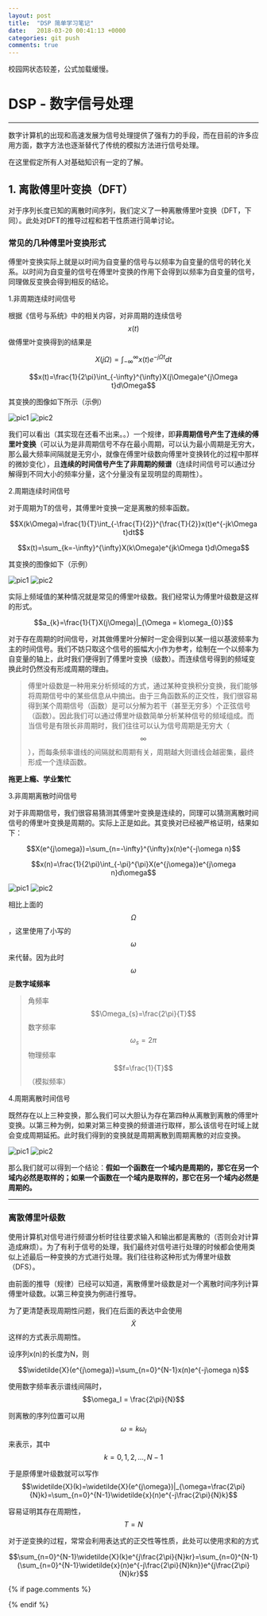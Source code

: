 ```yaml
---
layout: post
title:  "DSP 简单学习笔记"
date:   2018-03-20 00:41:13 +0000
categories: git push
comments: true
---
```


校园网状态较差，公式加载缓慢。

<script type="text/javascript" 
  src="https://cdn.mathjax.org/mathjax/latest/MathJax.js?config=TeX-AMS-MML_HTMLorMML">
</script>

# DSP - 数字信号处理


---

数字计算机的出现和高速发展为信号处理提供了强有力的手段，而在目前的许多应用方面，数字方法也逐渐替代了传统的模拟方法进行信号处理。

在这里假定所有人对基础知识有一定的了解。

## 1. 离散傅里叶变换（DFT）

对于序列长度已知的离散时间序列，我们定义了一种离散傅里叶变换（DFT，下同）。此处对DFT的推导过程和若干性质进行简单讨论。

### 常见的几种傅里叶变换形式

傅里叶变换实际上就是以时间为自变量的信号与以频率为自变量的信号的转化关系。以时间为自变量的信号在傅里叶变换的作用下会得到以频率为自变量的信号，同理做反变换会得到相反的结论。

1.非周期连续时间信号

根据《信号与系统》中的相关内容，对非周期的连续信号$$x(t)$$做傅里叶变换得到的结果是

$$X(j\Omega)=\int_{-\infty}^{\infty}x(t)e^{-j\Omega t}dt$$

$$x(t)=\frac{1}{2\pi}\int_{-\infty}^{\infty}X(j\Omega)e^{j\Omega t}d\Omega$$

其变换的图像如下所示（示例）

![pic1](https://raw.githubusercontent.com/psycholsc/psycholsc.github.io/master/assets/DFT-1.png)
![pic2](https://raw.githubusercontent.com/psycholsc/psycholsc.github.io/master/assets/DFT-2.png)

我们可以看出（其实现在还看不出来。。）一个规律，即**非周期信号产生了连续的傅里叶变换**（可以认为是非周期信号不存在最小周期，可以认为最小周期是无穷大，那么最大频率间隔就是无穷小，就像在傅里叶级数向傅里叶变换转化的过程中那样的微妙变化），且**连续的时间信号产生了非周期的频谱**（连续时间信号可以通过分解得到不同大小的频率分量，这个分量没有呈现明显的周期性）。

2.周期连续时间信号

对于周期为T的信号，其傅里叶变换一定是离散的频率函数。

$$X(k\Omega)=\frac{1}{T}\int_{-\frac{T}{2}}^{\frac{T}{2}}x(t)e^{-jk\Omega t}dt$$

$$x(t)=\sum_{k=-\infty}^{\infty}X(k\Omega)e^{jk\Omega t}d\Omega$$

其变换的图像如下（示例）

![pic1](https://raw.githubusercontent.com/psycholsc/psycholsc.github.io/master/assets/DFT-3.png)
![pic2](https://raw.githubusercontent.com/psycholsc/psycholsc.github.io/master/assets/DFT-4.png)

实际上频域值的某种情况就是常见的傅里叶级数。我们经常认为傅里叶级数是这样的形式。

$$a_{k}=\frac{1}{T}X(j\Omega)|_{\Omega = k\omega_{0}}$$

对于存在周期的时间信号，对其做傅里叶分解时一定会得到以某一组以基波频率为主的时间信号。我们不妨只取这个信号的振幅大小作为参考，绘制在一个以频率为自变量的轴上，此时我们便得到了傅里叶变换（级数）。而连续信号得到的频域变换此时仍然没有形成周期的理由。

>傅里叶级数是一种用来分析频域的方式，通过某种变换积分变换，我们能够将周期信号中的某些信息从中摘出。由于三角函数系的正交性，我们很容易得到某个周期信号（函数）是可以分解为若干（甚至无穷多）个正弦信号（函数）。因此我们可以通过傅里叶级数简单分析某种信号的频域组成。而当信号是有限长非周期时，我们往往可以认为信号周期是无穷大（$$\infty$$），而每条频率谱线的间隔就和周期有关，周期越大则谱线会越密集，最终形成一个连续函数。

**拖更上瘾、学业繁忙**

3.非周期离散时间信号

对于非周期信号，我们很容易猜测其傅里叶变换是连续的，同理可以猜测离散时间信号的傅里叶变换是周期的。实际上正是如此。其变换对已经被严格证明，结果如下：

$$X(e^{j\omega})=\sum_{n=-\infty}^{\infty}x(n)e^{-j\omega n}$$

$$x(n)=\frac{1}{2\pi}\int_{-\pi}^{\pi}X(e^{j\omega})e^{j\omega n}d\omega$$

![pic1](https://raw.githubusercontent.com/psycholsc/psycholsc.github.io/master/assets/DFT-5.png)
![pic2](https://raw.githubusercontent.com/psycholsc/psycholsc.github.io/master/assets/DFT-6.png)

相比上面的$$\Omega$$，这里使用了小写的$$\omega$$来代替。因为此时$$\omega$$是**数字域频率**

>角频率 $$\Omega_{s}=\frac{2\pi}{T}$$ 
数字频率$$\omega_s=2\pi$$
物理频率$$f=\frac{1}{T}$$（模拟频率）

4.周期离散时间信号

既然存在以上三种变换，那么我们可以大胆认为存在第四种从离散到离散的傅里叶变换。以第三种为例，如果对第三种变换的频谱进行取样，那么该信号在时域上就会变成周期延拓。此时我们得到的变换就是周期离散到周期离散的对应变换。

![pic1](https://raw.githubusercontent.com/psycholsc/psycholsc.github.io/master/assets/DFT-7.png)
![pic2](https://raw.githubusercontent.com/psycholsc/psycholsc.github.io/master/assets/DFT-8.png)

那么我们就可以得到一个结论：**假如一个函数在一个域内是周期的，那它在另一个域内必然是取样的；如果一个函数在一个域内是取样的，那它在另一个域内必然是周期的。**

---

### 离散傅里叶级数

使用计算机对信号进行频谱分析时往往要求输入和输出都是离散的（否则会对计算造成麻烦）。为了有利于信号的处理，我们最终对信号进行处理的时候都会使用类似上述最后一种变换的方式进行处理。我们往往称这种形式为傅里叶级数（DFS）。

由前面的推导（规律）已经可以知道，离散傅里叶级数是对一个离散时间序列计算傅里叶级数。以第三种变换为例进行推导。

为了更清楚表现周期性问题，我们在后面的表达中会使用$$\widetilde{X}$$这样的方式表示周期性。

设序列x(n)的长度为N，则

$$\widetilde{X}(e^{j\omega})=\sum_{n=0}^{N-1}x(n)e^{-j\omega n}$$

使用数字频率表示谱线间隔时，$$\omega_I = \frac{2\pi}{N}$$

则离散的序列位置可以用$$\omega = k\omega_I$$来表示，其中$$k=0,1,2,...,N-1$$

于是原傅里叶级数就可以写作$$\widetilde{X}(k)=\widetilde{X}(e^{j\omega})|_{\omega=\frac{2\pi}{N}k}=\sum_{n=0}^{N-1}\widetilde{x}(n)e^{-j\frac{2\pi}{N}k}$$

容易证明其存在周期性，$$T=N$$

对于逆变换的过程，常常会利用表达式的正交性等性质，此处可以使用求和的方式

$$\sum_{n=0}^{N-1}\widetilde{X}(k)e^{j\frac{2\pi}{N}kr}=\sum_{n=0}^{N-1}(\sum_{n=0}^{N-1}\widetilde{x}(n)e^{-j\frac{2\pi}{N}kn})e^{j\frac{2\pi}{N}kr}$$

{% if page.comments %}
<div id="container"></div>
<link rel="stylesheet" href="https://imsun.github.io/gitment/style/default.css">
<script src="https://imsun.github.io/gitment/dist/gitment.browser.js"></script>
<script>
var gitment = new Gitment({
  id: '3', // 可选。默认为 location.href
  owner: 'psycholsc',
  repo: 'temp',
  oauth: {
    client_id: '9183e7259ea6d850a7df',
    client_secret: 'd0a82473ca685629b50ded0553f402b6ba2b2dee',
  },
})
gitment.render('container')
</script>
{% endif %}